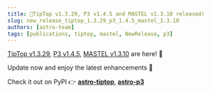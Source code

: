 ```yaml
---
title: 📢TipTop v1.3.29, P3 v1.4.5 and MASTEL v1.3.10 released!
slug: new_release_tiptop_1.3.29_p3_1.4.5_mastel_1.3.10
authors: [astro-team]
tags: [publications, tiptop, mastel, NewRelease, p3]
---
```


[TipTop v1.3.29](https://github.com/astro-tiptop/TIPTOP/releases/tag/v1.3.29), [P3 v1.4.5](https://github.com/astro-tiptop/P3/releases/tag/v1.4.5), [MASTEL v1.3.10](https://github.com/astro-tiptop/MASTSEL/releases/tag/v1.3.10) are here! 🎉  

Update now and enjoy the latest enhancements 🚀

Check it out on PyPI 👉 [**astro-tiptop**](https://pypi.org/project/astro-tiptop/), [**astro-p3**](https://pypi.org/project/astro-p3/1.4.5/)
<!-- truncate -->
